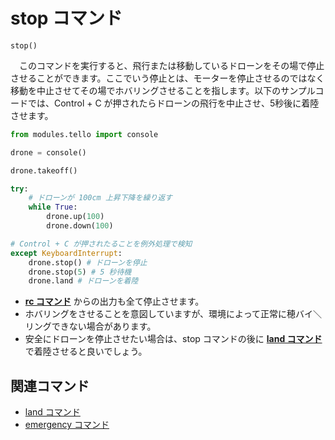 # stop コマンド

```stop()```
<br>

　このコマンドを実行すると、飛行または移動しているドローンをその場で停止させることができます。ここでいう停止とは、モーターを停止させるのではなく移動を中止させてその場でホバリングさせることを指します。以下のサンプルコードでは、Control + C が押されたらドローンの飛行を中止させ、5秒後に着陸させます。

```python
from modules.tello import console

drone = console()

drone.takeoff()

try:
    # ドローンが 100cm 上昇下降を繰り返す
    while True:
        drone.up(100)
        drone.down(100)

# Control + C が押されたることを例外処理で検知
except KeyboardInterrupt:
    drone.stop() # ドローンを停止
    drone.stop(5) # 5 秒待機
    drone.land # ドローンを着陸
```

- **[rc コマンド]()** からの出力も全て停止させます。
- ホバリングをさせることを意図していますが、環境によって正常に穂バイ＼リングできない場合があります。
- 安全にドローンを停止させたい場合は、stop コマンドの後に **[land コマンド]()** で着陸させると良いでしょう。

## 関連コマンド
- [land コマンド](https://github.com/GAI-313/Tello-Console/blob/master/tutorial/command_list/land.md)
- [emergency コマンド](https://github.com/GAI-313/Tello-Console/blob/master/tutorial/command_list/emergency.md)
